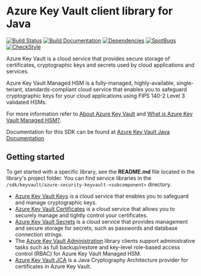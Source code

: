 # Azure Key Vault client library for Java

[![Build Status](https://dev.azure.com/azure-sdk/public/_apis/build/status/598?branchName=main)](https://dev.azure.com/azure-sdk/public/_build/latest?definitionId=598) [![Build Documentation](https://img.shields.io/badge/documentation-published-blue.svg)](https://azuresdkartifacts.blob.core.windows.net/azure-sdk-for-java/index.html) [![Dependencies](https://img.shields.io/badge/dependencies-analyzed-blue.svg)](https://azuresdkartifacts.blob.core.windows.net/azure-sdk-for-java/staging/dependencies.html) [![SpotBugs](https://img.shields.io/badge/SpotBugs-Clean-success.svg)](https://azuresdkartifacts.blob.core.windows.net/azure-sdk-for-java/staging/spotbugsXml.html) [![CheckStyle](https://img.shields.io/badge/CheckStyle-Clean-success.svg)](https://azuresdkartifacts.blob.core.windows.net/azure-sdk-for-java/staging/checkstyle-aggregate.html)

Azure Key Vault is a cloud service that provides secure storage of certificates, cryptographic keys and secrets used by cloud applications and services.

Azure Key Vault Managed HSM is a fully-managed, highly-available, single-tenant, standards-compliant cloud service that enables you to safeguard cryptographic keys for your cloud applications using FIPS 140-2 Level 3 validated HSMs.

For more information refer to [About Azure Key Vault](https://learn.microsoft.com/azure/key-vault/general/overview) and [What is Azure Key Vault Managed HSM?](https://learn.microsoft.com/azure/key-vault/managed-hsm/overview).

Documentation for this SDK can be found at [Azure Key Vault Java Documentation](https://learn.microsoft.com/java/api/overview/azure/keyvault)

## Getting started

To get started with a specific library, see the **README.md** file located in the library's project folder. You can find service libraries in the `/sdk/keyvault/azure-security-keyvault-<subcomponent>` directory.
- [Azure Key Vault Keys](https://github.com/Azure/azure-sdk-for-java/blob/main/sdk/keyvault/azure-security-keyvault-keys/README.md) is a cloud service that enables you to safeguard and manage cryptographic keys.
- [Azure Key Vault Certificates](https://github.com/Azure/azure-sdk-for-java/blob/main/sdk/keyvault/azure-security-keyvault-certificates/README.md) is a cloud service that allows you to securely manage and tightly control your certificates.
- [Azure Key Vault Secrets](https://github.com/Azure/azure-sdk-for-java/blob/main/sdk/keyvault/azure-security-keyvault-secrets/README.md) is a cloud service that provides management and secure storage for secrets, such as passwords and database connection strings.
- The [Azure Key Vault Administration](https://github.com/Azure/azure-sdk-for-java/blob/main/sdk/keyvault/azure-security-keyvault-administration/README.md) library clients support administrative tasks such as full backup/restore and key-level role-based access control (RBAC) for Azure Key Vault Managed HSM.
- [Azure Key Vault JCA](https://github.com/Azure/azure-sdk-for-java/blob/main/sdk/keyvault/azure-security-keyvault-jca/README.md)  is a Java Cryptography Architecture provider for certificates in Azure Key Vault.



